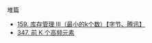 堆篇
* [159. 库存管理 III（最小的k个数）【字节、腾讯】](https://github.com/cyh756085049/LeetCode/blob/main/interview/practive/heap/getLeastNumbers.js)
* [347. 前 K 个高频元素](https://github.com/cyh756085049/LeetCode/blob/main/interview/practive/heap/topKFrequent.js)
